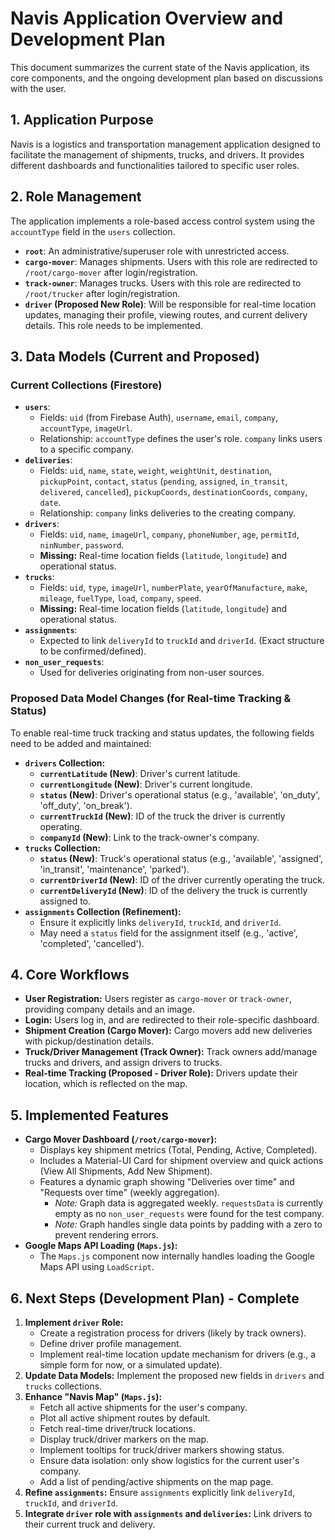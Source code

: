 # Navis Application Overview and Development Plan

This document summarizes the current state of the Navis application, its core components, and the ongoing development plan based on discussions with the user.

## 1. Application Purpose

Navis is a logistics and transportation management application designed to facilitate the management of shipments, trucks, and drivers. It provides different dashboards and functionalities tailored to specific user roles.

## 2. Role Management

The application implements a role-based access control system using the `accountType` field in the `users` collection.

*   **`root`**: An administrative/superuser role with unrestricted access.
*   **`cargo-mover`**: Manages shipments. Users with this role are redirected to `/root/cargo-mover` after login/registration.
*   **`track-owner`**: Manages trucks. Users with this role are redirected to `/root/trucker` after login/registration.
*   **`driver` (Proposed New Role)**: Will be responsible for real-time location updates, managing their profile, viewing routes, and current delivery details. This role needs to be implemented.

## 3. Data Models (Current and Proposed)

### Current Collections (Firestore)

*   **`users`**:
    *   Fields: `uid` (from Firebase Auth), `username`, `email`, `company`, `accountType`, `imageUrl`.
    *   Relationship: `accountType` defines the user's role. `company` links users to a specific company.
*   **`deliveries`**:
    *   Fields: `uid`, `name`, `state`, `weight`, `weightUnit`, `destination`, `pickupPoint`, `contact`, `status` (`pending`, `assigned`, `in_transit`, `delivered`, `cancelled`), `pickupCoords`, `destinationCoords`, `company`, `date`.
    *   Relationship: `company` links deliveries to the creating company.
*   **`drivers`**:
    *   Fields: `uid`, `name`, `imageUrl`, `company`, `phoneNumber`, `age`, `permitId`, `ninNumber`, `password`.
    *   **Missing:** Real-time location fields (`latitude`, `longitude`) and operational status.
*   **`trucks`**:
    *   Fields: `uid`, `type`, `imageUrl`, `numberPlate`, `yearOfManufacture`, `make`, `mileage`, `fuelType`, `load`, `company`, `speed`.
    *   **Missing:** Real-time location fields (`latitude`, `longitude`) and operational status.
*   **`assignments`**:
    *   Expected to link `deliveryId` to `truckId` and `driverId`. (Exact structure to be confirmed/defined).
*   **`non_user_requests`**:
    *   Used for deliveries originating from non-user sources.

### Proposed Data Model Changes (for Real-time Tracking & Status)

To enable real-time truck tracking and status updates, the following fields need to be added and maintained:

*   **`drivers` Collection:**
    *   **`currentLatitude` (New)**: Driver's current latitude.
    *   **`currentLongitude` (New)**: Driver's current longitude.
    *   **`status` (New)**: Driver's operational status (e.g., 'available', 'on_duty', 'off_duty', 'on_break').
    *   **`currentTruckId` (New)**: ID of the truck the driver is currently operating.
    *   **`companyId` (New)**: Link to the track-owner's company.
*   **`trucks` Collection:**
    *   **`status` (New)**: Truck's operational status (e.g., 'available', 'assigned', 'in_transit', 'maintenance', 'parked').
    *   **`currentDriverId` (New)**: ID of the driver currently operating the truck.
    *   **`currentDeliveryId` (New)**: ID of the delivery the truck is currently assigned to.
*   **`assignments` Collection (Refinement):**
    *   Ensure it explicitly links `deliveryId`, `truckId`, and `driverId`.
    *   May need a `status` field for the assignment itself (e.g., 'active', 'completed', 'cancelled').

## 4. Core Workflows

*   **User Registration:** Users register as `cargo-mover` or `track-owner`, providing company details and an image.
*   **Login:** Users log in, and are redirected to their role-specific dashboard.
*   **Shipment Creation (Cargo Mover):** Cargo movers add new deliveries with pickup/destination details.
*   **Truck/Driver Management (Track Owner):** Track owners add/manage trucks and drivers, and assign drivers to trucks.
*   **Real-time Tracking (Proposed - Driver Role):** Drivers update their location, which is reflected on the map.

## 5. Implemented Features

*   **Cargo Mover Dashboard (`/root/cargo-mover`):**
    *   Displays key shipment metrics (Total, Pending, Active, Completed).
    *   Includes a Material-UI Card for shipment overview and quick actions (View All Shipments, Add New Shipment).
    *   Features a dynamic graph showing "Deliveries over time" and "Requests over time" (weekly aggregation).
        *   *Note:* Graph data is aggregated weekly. `requestsData` is currently empty as no `non_user_requests` were found for the test company.
        *   *Note:* Graph handles single data points by padding with a zero to prevent rendering errors.
*   **Google Maps API Loading (`Maps.js`):**
    *   The `Maps.js` component now internally handles loading the Google Maps API using `LoadScript`.

## 6. Next Steps (Development Plan) - Complete

1.  **Implement `driver` Role:**
    *   Create a registration process for drivers (likely by track owners).
    *   Define driver profile management.
    *   Implement real-time location update mechanism for drivers (e.g., a simple form for now, or a simulated update).
2.  **Update Data Models:** Implement the proposed new fields in `drivers` and `trucks` collections.
3.  **Enhance "Navis Map" (`Maps.js`):**
    *   Fetch all active shipments for the user's company.
    *   Plot all active shipment routes by default.
    *   Fetch real-time driver/truck locations.
    *   Display truck/driver markers on the map.
    *   Implement tooltips for truck/driver markers showing status.
    *   Ensure data isolation: only show logistics for the current user's company.
    *   Add a list of pending/active shipments on the map page.
4.  **Refine `assignments`:** Ensure `assignments` explicitly link `deliveryId`, `truckId`, and `driverId`.
5.  **Integrate `driver` role with `assignments` and `deliveries`:** Link drivers to their current truck and delivery.
